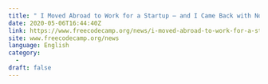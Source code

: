 ```yaml
---
title: " I Moved Abroad to Work for a Startup – and I Came Back with Nothing, and Everything. "
date: 2020-05-06T16:44:40Z
link: https://www.freecodecamp.org/news/i-moved-abroad-to-work-for-a-startup-and-came-back-with-nothing-and-everything/?utm_medium=RSS&utm_source=news.12bit.vn
site: www.freecodecamp.org/news
language: English
category:
  -   
draft: false
---
```

